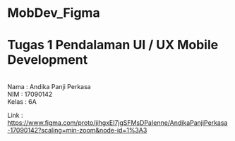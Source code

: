 # MobDev_Figma
<h1>Tugas 1 Pendalaman UI / UX Mobile Development</h1>
<br>
Nama : Andika Panji Perkasa
<br>
NIM  : 17090142
<br>
Kelas : 6A
<br>

Link : https://www.figma.com/proto/jihgxEl7jgSFMsDPaIenne/AndikaPanjiPerkasa-17090142?scaling=min-zoom&node-id=1%3A3
